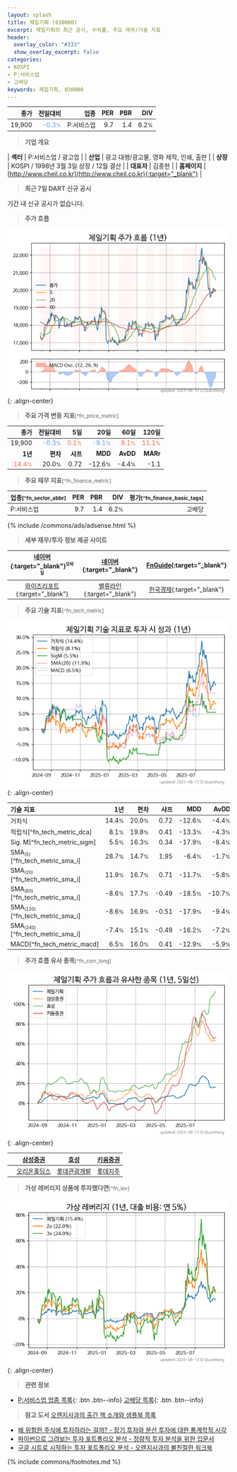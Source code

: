 ```yaml
---
layout: splash
title: 제일기획 (030000)
excerpt: 제일기획의 최근 공시, 수익률, 주요 재무/기술 지표
header:
  overlay_color: "#333"
  show_overlay_excerpt: false
categories:
- KOSPI
- P:서비스업
- 고배당
keywords: 제일기획, 030000
---
```


| **종가** | **전일대비** | **업종** | **PER** | **PBR** | **DIV** |
| -------: | -----------: | -------: | ------: | ------: | ------: |
| 19,900 | <span style="color: cornflowerblue">-0.3<small>%</small></span> | P:서비스업 | 9.7 | 1.4 | 6.2<small>%</small> |

<!-- more -->


> **기업 개요**<a id="company"></a>

| <span style="white-space:nowrap;">**섹터**</span> | P:서비스업 / 광고업 |
| <span style="white-space:nowrap;">**산업**</span> | 광고 대행/광고물, 영화 제작, 인쇄, 출판 |
| <span style="white-space:nowrap;">**상장**</span> | KOSPI / 1998년 3월 3일 상장 / 12월 결산 |
| <span style="white-space:nowrap;">**대표자**</span> | 김종현 |
| <span style="white-space:nowrap;">**홈페이지**</span> | [http://www.cheil.co.kr](http://www.cheil.co.kr){:target="_blank"} |


> **최근 7일 DART 신규 공시**<a id="dart"></a>

기간 내 신규 공시가 없습니다.


> **주가 흐름**<a id="price"></a>

![030000](/stock/images/030000.png){: .align-center}


> **주요 가격 변동 지표**<small>[^fn_price_metric]</small>

| **종가** | **전일대비** | **5일** | **20일** | **60일** | **120일** |
| -------: | -----------: | ------: | -------: | -------: | --------: |
| 19,900 | <span style="color: cornflowerblue">-0.3<small>%</small></span> | <span style="color: tomato">0.1<small>%</small></span> | <span style="color: cornflowerblue">-9.1<small>%</small></span> | <span style="color: tomato">8.1<small>%</small></span> | <span style="color: tomato">11.1<small>%</small></span> |
| **1년** | **편차** | **샤프** | **MDD** | **AvDD** | **MARr** |
| <span style="color: tomato">14.4<small>%</small></span> | 20.0<small>%</small> | 0.72 | -12.6<small>%</small> | -4.4<small>%</small> | -1.1 |


> **주요 재무 지표**<small>[^fn_finance_metric]</small>

| **업종**<small>[^fn_sector_abbr]</small> | **PER** | **PBR** | **DIV** | **평가**<small>[^fn_finance_basic_tags]</small> |
| :--------------------------------------- | ------: | ------: | ------: | ----------------------------------------------: |
| P:서비스업 | 9.7 | 1.4 | 6.2<small>%</small> | 고배당 |



{% include /commons/ads/adsense.html %}

> **세부 재무/투자 정보 제공 사이트**

| [네이버](https://m.stock.naver.com/domestic/stock/030000/finance/summary){:target="_blank"}<sup><small>모바일</small></sup> | [네이버](https://finance.naver.com/item/coinfo.naver?code=030000){:target="_blank"} | [FnGuide](https://comp.fnguide.com/SVO2/ASP/SVD_Invest.asp?gicode=A030000&MenuYn=Y){:target="_blank"} |
| :---: | :---: | :---: |
| [와이즈리포트](https://comp.wisereport.co.kr/company/c1040001.aspx?cmp_cd=030000){:target="_blank"} | [밸류라인](https://www.valueline.co.kr/finance/summary/030000){:target="_blank"} | [한국경제](https://markets.hankyung.com/stock/030000/financial-summary){:target="_blank"} |


> **주요 기술 지표**<small>[^fn_tech_metric]</small>


![030000](/stock/images/030000_tech.png){: .align-center}

| **기술 지표** | **1년** | **편차** | **샤프** | **MDD** | **AvDD** |
| :------------ | ------: | -----------: | -------: | ------: | -------: |
| 거치식 | 14.4<small>%</small> | 20.0<small>%</small> | 0.72 | -12.6<small>%</small> | -4.4<small>%</small> |
| 적립식[^fn_tech_metric_dca] | 8.1<small>%</small> | 19.8<small>%</small> | 0.41 | -13.3<small>%</small> | -4.3<small>%</small> |
| Sig. M[^fn_tech_metric_sigm] | 5.5<small>%</small> | 16.3<small>%</small> | 0.34 | -17.9<small>%</small> | -8.4<small>%</small> |
| SMA<small><sub>(5)</sub></small>[^fn_tech_metric_sma_i] | 28.7<small>%</small> | 14.7<small>%</small> | 1.95 | -6.4<small>%</small> | -1.7<small>%</small> |
| SMA<small><sub>(20)</sub></small>[^fn_tech_metric_sma_i] | 11.9<small>%</small> | 16.7<small>%</small> | 0.71 | -11.7<small>%</small> | -5.8<small>%</small> |
| SMA<small><sub>(60)</sub></small>[^fn_tech_metric_sma_i] | -8.6<small>%</small> | 17.7<small>%</small> | -0.49 | -18.5<small>%</small> | -10.7<small>%</small> |
| SMA<small><sub>(120)</sub></small>[^fn_tech_metric_sma_i] | -8.6<small>%</small> | 16.9<small>%</small> | -0.51 | -17.9<small>%</small> | -9.4<small>%</small> |
| SMA<small><sub>(240)</sub></small>[^fn_tech_metric_sma_i] | -7.4<small>%</small> | 15.1<small>%</small> | -0.49 | -16.2<small>%</small> | -7.2<small>%</small> |
| MACD[^fn_tech_metric_macd] | 6.5<small>%</small> | 16.0<small>%</small> | 0.41 | -12.9<small>%</small> | -5.9<small>%</small> |


> **주가 흐름 유사 종목**<a id="corr"></a><small>[^fn_corr_long]</small>

![030000](/stock/images/030000_corr.png){: .align-center}

|       | [삼성증권](/016360/) | [효성](/004800/) | [키움증권](/039490/) |
| :---: | :------------------------------------: | :------------------------------------: | :------------------------------------: |
|       | [오리온홀딩스](/001800/) | [롯데관광개발](/032350/) | [롯데지주](/004990/) |


> **가상 레버리지 상품에 투자했다면**<a id="2x"></a><small>[^fn_lev]</small>

![030000](/stock/images/030000_2x.png){: .align-center}


> **관련 정보**

- [P:서비스업 업종 목록](/stats/sector/kospi_업종_서비스업_종목/){: .btn .btn--info} [고배당 목록](/fn/fn_high_div/){: .btn .btn--info}

> **참고 도서** [오렌지사과의 출간 책 소개와 샘플북 목록](https://kongdori.tistory.com/691)

- [왜 위험한 주식에 투자하라는 걸까? - 장기 투자와 분산 투자에 대한 통계학적 시각](https://kongdori.tistory.com/421)
- [파이썬으로 그려보는 투자 포트폴리오 분석  - 정량적 투자 분석을 위한 입문서](https://kongdori.tistory.com/643)
- [구글 시트로 시작하는 투자 포트폴리오 분석 - 오렌지사과의 불친절한 워크북](https://kongdori.tistory.com/449)


{% include commons/footnotes.md %}